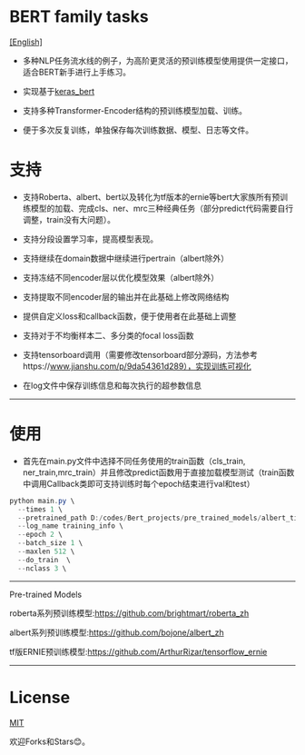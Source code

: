 BERT family tasks
===========================
[[English]](https://github.com/stupidHIGH/bert_family_classification/blob/master/README.md)

- 多种NLP任务流水线的例子，为高阶更灵活的预训练模型使用提供一定接口，适合BERT新手进行上手练习。

- 实现基于[keras_bert](#https://github.com/CyberZHG/keras-bert)

- 支持多种Transformer-Encoder结构的预训练模型加载、训练。

- 便于多次反复训练，单独保存每次训练数据、模型、日志等文件。


# 支持

- 支持Roberta、albert、bert以及转化为tf版本的ernie等bert大家族所有预训练模型的加载、完成cls、ner、mrc三种经典任务（部分predict代码需要自行调整，train没有大问题）。

- 支持分段设置学习率，提高模型表现。


- 支持继续在domain数据中继续进行pertrain（albert除外）


- 支持冻结不同encoder层以优化模型效果（albert除外）


- 支持提取不同encoder层的输出并在此基础上修改网络结构


- 提供自定义loss和callback函数，便于使用者在此基础上调整


- 支持对于不均衡样本二、多分类的focal loss函数


- 支持tensorboard调用（需要修改tensorboard部分源码，方法参考https://www.jianshu.com/p/9da54361d289），实现训练可视化
- 在log文件中保存训练信息和每次执行的超参数信息

************************************************************************************************************************

# 使用

- 首先在main.py文件中选择不同任务使用的train函数（cls_train, ner_train,mrc_train）并且修改predict函数用于直接加载模型测试（train函数中调用Callback类即可支持训练时每个epoch结束进行val和test）

```powershell
python main.py \
  --times 1 \
  --pretrained_path D:/codes/Bert_projects/pre_trained_models/albert_tiny_google_zh_489k/ \
  --log_name training_info \
  --epoch 2 \
  --batch_size 1 \
  --maxlen 512 \
  --do_train  \
  --nclass 3 \
```

************************************************************************************************************************

Pre-trained Models

roberta系列预训练模型:https://github.com/brightmart/roberta_zh

albert系列预训练模型:https://github.com/bojone/albert_zh

tf版ERNIE预训练模型:https://github.com/ArthurRizar/tensorflow_ernie

************************************************************************************************************************

# License
[MIT](./LICENSE)

欢迎Forks和Stars:blush:。
